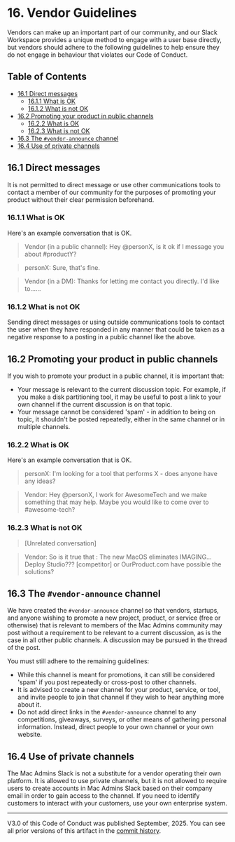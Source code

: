 # 16. Vendor Guidelines<!-- omit from toc -->

Vendors can make up an important part of our community, and our Slack Workspace provides a unique method to engage with a user base directly, but vendors should adhere to the following guidelines to help ensure they do not engage in behaviour that violates our Code of Conduct.

## Table of Contents<!-- omit from toc -->

- [16.1 Direct messages](#161-direct-messages)
  - [16.1.1 What is OK](#1611-what-is-ok)
  - [16.1.2 What is not OK](#1612-what-is-not-ok)
- [16.2 Promoting your product in public channels](#162-promoting-your-product-in-public-channels)
  - [16.2.2 What is OK](#1622-what-is-ok)
  - [16.2.3 What is not OK](#1623-what-is-not-ok)
- [16.3 The `#vendor-announce` channel](#163-the-vendor-announce-channel)
- [16.4 Use of private channels](#164-use-of-private-channels)

## 16.1 Direct messages

It is not permitted to direct message or use other communications tools to contact a member of our community for the purposes of promoting your product without their clear permission beforehand.

### 16.1.1 What is OK

Here's an example conversation that is OK.

> Vendor (in a public channel): Hey @personX, is it ok if I message you about #productY?

> personX: Sure, that's fine.

> Vendor (in a DM): Thanks for letting me contact you directly. I'd like to......

### 16.1.2 What is not OK

Sending direct messages or using outside communications tools to contact the user when they have responded in any manner that could be taken as a negative response to a posting in a public channel like the above.

## 16.2 Promoting your product in public channels

If you wish to promote your product in a public channel, it is important that:

- Your message is relevant to the current discussion topic. For example, if you make a disk partitioning tool, it may be useful to post a link to your own channel if the current discussion is on that topic.
- Your message cannot be considered 'spam' - in addition to being on topic, it shouldn't be posted repeatedly, either in the same channel or in multiple channels.

### 16.2.2 What is OK

Here's an example conversation that is OK.

> personX: I'm looking for a tool that performs X - does anyone have any ideas?

> Vendor: Hey @personX, I work for AwesomeTech and we make something that may help. Maybe you would like to come over to #awesome-tech?

### 16.2.3 What is not OK

> [Unrelated conversation]

> Vendor: So is it true that :  The new MacOS eliminates IMAGING… Deploy Studio???    [competitor] or OurProduct.com have possible the solutions?

## 16.3 The `#vendor-announce` channel

We have created the `#vendor-announce` channel so that vendors, startups, and anyone wishing to promote a new project, product, or service (free or otherwise) that is relevant to members of the Mac Admins community may post without a requirement to be relevant to a current discussion, as is the case in all other public channels. A discussion may be pursued in the thread of the post.

You must still adhere to the remaining guidelines:

- While this channel is meant for promotions, it can still be considered 'spam' if you post repeatedly or cross-post to other channels.
- It is advised to create a new channel for your product, service, or tool, and invite people to join that channel if they wish to hear anything more about it.
- Do not add direct links in the `#vendor-announce` channel to any competitions, giveaways, surveys, or other means of gathering personal information. Instead, direct people to your own channel or your own website.

## 16.4 Use of private channels

The Mac Admins Slack is not a substitute for a vendor operating their own platform. It is allowed to use private channels, but it is not allowed to require users to create accounts in Mac Admins Slack based on their company email in order to gain access to the channel. If you need to identify customers to interact with your customers, use your own enterprise system.

---

V3.0 of this Code of Conduct was published September, 2025. You can see all prior versions of this artifact in the [commit history](https://github.com/macadminsdotorg/codeofconduct/commits/master/Vendor_Guidelines.md).
